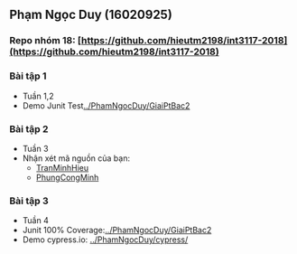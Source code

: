 ## Phạm Ngọc Duy (16020925)

### Repo nhóm 18: [https://github.com/hieutm2198/int3117-2018](https://github.com/hieutm2198/int3117-2018)

### Bài tập 1
- Tuần 1,2
- Demo Junit Test[../PhamNgocDuy/GiaiPtBac2](https://github.com/hieutm2198/int3117-2018/tree/master/PhamNgocDuy/GiaiPtBac2)

### Bài tập 2
- Tuần 3
- Nhận xét mã nguồn của bạn:
    - [TranMinhHieu](https://github.com/truonganhhoang/int3117-2018/issues/55)
    - [PhungCongMinh](https://github.com/truonganhhoang/int3117-2018/issues/70)

### Bài tập 3
- Tuần 4
- Junit 100% Coverage:[../PhamNgocDuy/GiaiPtBac2](https://github.com/hieutm2198/int3117-2018/tree/master/PhamNgocDuy/GiaiPtBac2)
- Demo cypress.io: [../PhamNgocDuy/cypress/](https://github.com/hieutm2198/int3117-2018/tree/master/PhamNgocDuy/cypress/)